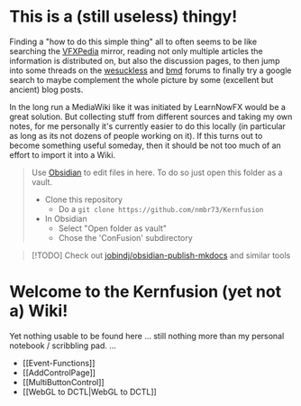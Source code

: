 

# This is a (still useless) thingy!

Finding a "how to do this simple thing" all to often seems to be like searching the [VFXPedia](https://www.steakunderwater.com/VFXPedia/96.0.243.189/index4875.html?title=Main_Page) mirror, reading not only multiple articles the information is distributed on, but also the discussion pages, to then jump into some threads on the [wesuckless](https://www.steakunderwater.com/wesuckless/) and [bmd](https://forum.blackmagicdesign.com) forums to finally try a google search to maybe complement the whole picture by some (excellent but ancient) blog posts.

In the long run a MediaWiki like it was initiated by LearnNowFX would be a great solution. But collecting stuff from different sources and taking my own notes, for me personally it's currently easier to do this locally (in particular as long as its not dozens of people working on it). If this turns out to become something useful someday, then it should be not too much of an effort to import it into a Wiki.

> Use [Obsidian](https://obsidian.md) to edit files in here. To do so just open this folder as a vault.
>
> - Clone this repository
>   - Do a `git clone https://github.com/nmbr73/Kernfusion`
> - In Obsidian
>   - Select "Open folder as vault"
>   - Chose the 'ConFusion' subdirectory

> [!TODO]
> Check out [jobindj/obsidian-publish-mkdocs](https://github.com/jobindj/obsidian-publish-mkdocs) and similar tools


# Welcome to the Kernfusion (yet not a) Wiki!

Yet nothing usable to be found here ... still nothing more than my personal notebook / scribbling pad. ...

* [[Event-Functions]]
* [[AddControlPage]]
* [[MultiButtonControl]]
* [[WebGL to DCTL|WebGL to DCTL]]
